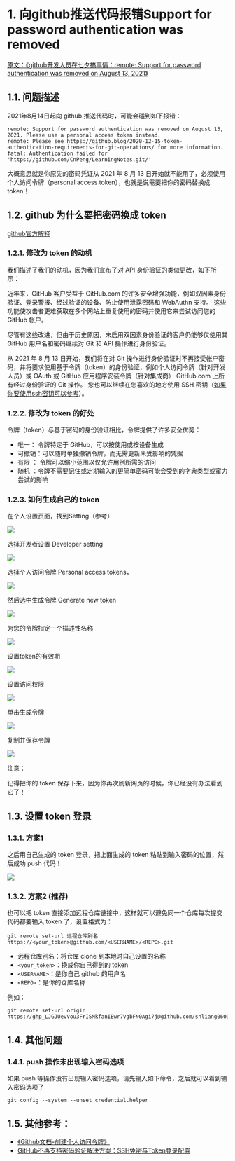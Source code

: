 # 1. 向github推送代码报错Support for password authentication was removed

[原文：《github开发人员在七夕搞事情：remote: Support for password authentication was removed on August 13, 2021》](https://blog.csdn.net/weixin_41010198/article/details/119698015)

## 1.1. 问题描述

2021年8月14日起向 github 推送代码时，可能会碰到如下报错：

```
remote: Support for password authentication was removed on August 13, 2021. Please use a personal access token instead.
remote: Please see https://github.blog/2020-12-15-token-authentication-requirements-for-git-operations/ for more information.
fatal: Authentication failed for 'https://github.com/CnPeng/LearningNotes.git/'
```

大概意思就是你原先的密码凭证从 2021 年 8 月 13 日开始就不能用了，必须使用个人访问令牌（personal access token），也就是说需要把你的密码替换成 token！

## 1.2. github 为什么要把密码换成 token

[github官方解释](https://github.blog/2020-12-15-token-authentication-requirements-for-git-operations/)

### 1.2.1. 修改为 token 的动机

我们描述了我们的动机，因为我们宣布了对 API 身份验证的类似更改，如下所示：

近年来，GitHub 客户受益于 GitHub.com 的许多安全增强功能，例如双因素身份验证、登录警报、经过验证的设备、防止使用泄露密码和 WebAuthn 支持。 这些功能使攻击者更难获取在多个网站上重复使用的密码并使用它来尝试访问您的 GitHub 帐户。

尽管有这些改进，但由于历史原因，未启用双因素身份验证的客户仍能够仅使用其 GitHub 用户名和密码继续对 Git 和 API 操作进行身份验证。

从 2021 年 8 月 13 日开始，我们将在对 Git 操作进行身份验证时不再接受帐户密码，并将要求使用基于令牌（token）的身份验证，例如个人访问令牌（针对开发人员）或 OAuth 或 GitHub 应用程序安装令牌（针对集成商） GitHub.com 上所有经过身份验证的 Git 操作。 您也可以继续在您喜欢的地方使用 SSH 密钥（[如果你要使用ssh密钥可以参考](https://cloud.tencent.com/developer/article/1861466)）。

### 1.2.2. 修改为 token 的好处

令牌（token）与基于密码的身份验证相比，令牌提供了许多安全优势：

* 唯一： 令牌特定于 GitHub，可以按使用或按设备生成
* 可撤销：可以随时单独撤销令牌，而无需更新未受影响的凭据
* 有限 ： 令牌可以缩小范围以仅允许用例所需的访问
* 随机 ：令牌不需要记住或定期输入的更简单密码可能会受到的字典类型或蛮力尝试的影响

### 1.2.3. 如何生成自己的 token

在个人设置页面，找到Setting（参考）

![](pics/20210825092838975_246362934.png)

选择开发者设置 Developer setting

![](pics/20210825092903327_273360322.png)

选择个人访问令牌 Personal access tokens，

![](pics/20210825092936231_899410921.png)

然后选中生成令牌 Generate new token

![](pics/20210825092947217_261958014.png)

为您的令牌指定一个描述性名称

![](pics/20210825093011106_386864948.png)

设置token的有效期

![](pics/20210825093043690_1606181567.png)

设置访问权限

![](pics/20210825093126868_1459225393.png)

单击生成令牌

![](pics/20210825093157081_937931411.png)

复制并保存令牌

![](pics/20210825093242091_1283255697.png)

注意：

记得把你的 token 保存下来，因为你再次刷新网页的时候，你已经没有办法看到它了！

## 1.3. 设置 token 登录

### 1.3.1. 方案1

之后用自己生成的 token 登录，把上面生成的 token 粘贴到输入密码的位置，然后成功 push 代码！

![](pics/20210825093550025_838156283.png)

### 1.3.2. 方案2 (推荐)

也可以把 token 直接添加远程仓库链接中，这样就可以避免同一个仓库每次提交代码都要输入 token 了，设置格式为：

```
git remote set-url 远程仓库别名 https://<your_token>@github.com/<USERNAME>/<REPO>.git
```
* 远程仓库别名：将仓库 clone 到本地时自己设置的名称
* `<your_token>`：换成你自己得到的 token
* `<USERNAME>`：是你自己 github 的用户名
* `<REPO>`：是你的仓库名称

例如：

```
git remote set-url origin https://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@github.com/shliang0603/Yolov4_DeepSocial.git/
```

## 1.4. 其他问题

### 1.4.1. push 操作未出现输入密码选项

如果 push 等操作没有出现输入密码选项，请先输入如下命令，之后就可以看到输入密码选项了

```
git config --system --unset credential.helper
```

## 1.5. 其他参考：

* [《Github文档-创建个人访问令牌》](https://docs.github.com/en/github/authenticating-to-github/keeping-your-account-and-data-secure/creating-a-personal-access-token)
* [GitHub不再支持密码验证解决方案：SSH免密与Token登录配置](https://cloud.tencent.com/developer/article/1861466)